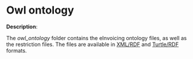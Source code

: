 # Owl ontology

**Description**:

The *owl_ontology* folder contains the eInvoicing ontology files, as well as the restriction files. The files are
available in [XML/RDF](https://www.w3.org/TR/rdf-syntax-grammar/) and [Turtle/RDF](https://www.w3.org/TR/turtle/) formats.


